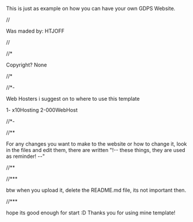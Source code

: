This is just as example on how you can have your own GDPS Website.



//

Was maded by: HTJOFF

//




//*

Copyright? None


//*


//*-

Web Hosters i suggest on to where to use this template

1- x10Hosting
2-000WebHost

//*-



//**

For any changes you want to make to the website or how to change it, look in the files and edit them, there
are written "!-- these things, they are used as reminder! --"

//**

//***

btw when you upload it, delete the README.md file, its not important then.

//***


hope its good enough for start :D Thanks you for using mine template!
